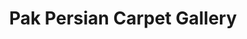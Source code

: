 ---
title: "Pak Persian Carpet Gallery"
url: /pretoria/pak-persian-carpet-gallery/
shop: Raumausstattung
---